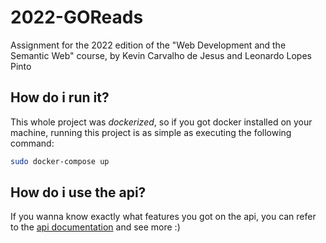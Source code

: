 # 2022-GOReads
Assignment for the 2022 edition of the "Web Development and the Semantic Web" course, by Kevin Carvalho de Jesus and Leonardo Lopes Pinto

## How do i run it?
This whole project was _dockerized_, so if you got docker installed on your machine, running this project is as simple as 
executing the following command: 

```bash
sudo docker-compose up 
```

## How do i use the api?
If you wanna know exactly what features you got on the api,
you can refer to the [api documentation](https://github.com/dwws-ufes/2022-GOReads/tree/main/backend/documentation) and see more :)

